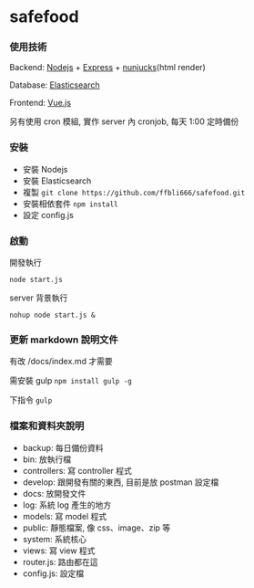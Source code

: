 # safefood


### 使用技術
Backend: [Nodejs](https://nodejs.org/en/) + [Express](http://expressjs.com/en/guide/routing.html) + [nunjucks](https://mozilla.github.io/nunjucks/templating.html#variables)(html render)

Database: [Elasticsearch](https://www.elastic.co/)

Frontend: [Vue.js](http://cn.vuejs.org/guide/index.html)

另有使用 cron 模組, 實作 server 內 cronjob, 每天 1:00 定時備份

### 安裝

* 安裝 Nodejs
* 安裝 Elasticsearch
* 複製 ```git clone https://github.com/ffbli666/safefood.git```
* 安裝相依套件  ```npm install```
* 設定 config.js


### 啟動

開發執行

```node start.js```

server 背景執行

```nohup node start.js &```

### 更新 markdown 說明文件

有改 /docs/index.md 才需要

需安裝 gulp ```npm install gulp -g```

下指令 ```gulp```



### 檔案和資料夾說明

 * backup: 每日備份資料
 * bin: 放執行檔
 * controllers: 寫 controller 程式
 * develop: 跟開發有關的東西, 目前是放 postman 設定檔
 * docs: 放開發文件
 * log: 系統 log 產生的地方
 * models: 寫 model 程式
 * public: 靜態檔案, 像 css、image、zip 等
 * system: 系統核心
 * views: 寫 view 程式
 * router.js: 路由都在這
 * config.js: 設定檔


